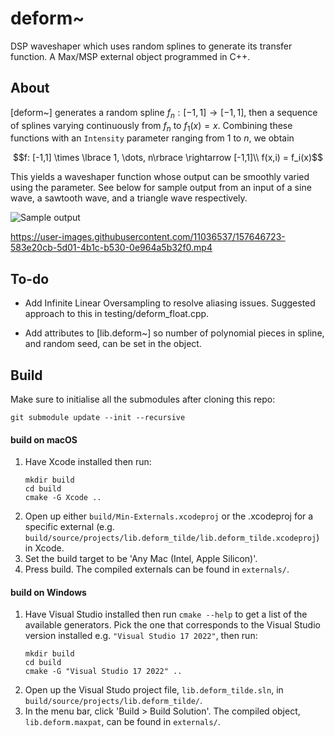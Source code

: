 # deform~

DSP waveshaper which uses random splines to generate its transfer function. A Max/MSP external object programmed in C++.

## About

[deform~] generates a random spline $f_n: [-1,1] \rightarrow [-1,1]$, then a sequence of splines varying continuously from $f_n$ to $f_1(x) = x$. Combining these functions with an `Intensity` parameter ranging from $1$ to $n$, we obtain

$$f: [-1,1] \times \lbrace 1, \dots, n\rbrace \rightarrow [-1,1]\\
f(x,i) = f_i(x)$$

This yields a waveshaper function whose output can be smoothly varied using the parameter. See below for sample output from an input of a sine wave, a sawtooth wave, and a triangle wave respectively.

![Sample output](https://user-images.githubusercontent.com/11036537/157645129-86b42829-dd46-475b-b6e4-d68513e04169.jpg)

https://user-images.githubusercontent.com/11036537/157646723-583e20cb-5d01-4b1c-b530-0e964a5b32f0.mp4

## To-do

* Add Infinite Linear Oversampling to resolve aliasing issues. Suggested approach to this in testing/deform_float.cpp.

* Add attributes to [lib.deform\~] so number of polynomial pieces in spline, and random seed, can be set in the object.

## Build

Make sure to initialise all the submodules after cloning this repo:

```
git submodule update --init --recursive
```

#### build on macOS

1. Have Xcode installed then run:
	```
	mkdir build
	cd build
	cmake -G Xcode ..
	```
2. Open up either `build/Min-Externals.xcodeproj` or the .xcodeproj for a specific external (e.g. `build/source/projects/lib.deform_tilde/lib.deform_tilde.xcodeproj`) in Xcode.
3. Set the build target to be 'Any Mac (Intel, Apple Silicon)'.
4. Press build. The compiled externals can be found in `externals/`.

#### build on Windows

1. Have Visual Studio installed then run `cmake --help` to get a list of the available generators. Pick the one that corresponds to the Visual Studio version installed e.g. `"Visual Studio 17 2022"`, then run:
	```
	mkdir build
	cd build
	cmake -G "Visual Studio 17 2022" ..
	```
2. Open up the Visual Studo project file, `lib.deform_tilde.sln`, in `build/source/projects/lib.deform_tilde/`.
3. In the menu bar, click 'Build > Build Solution'. The compiled object, `lib.deform.maxpat`, can be found in `externals/`.
